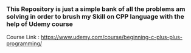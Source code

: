 ### This Repository is just a simple bank of all the problems am solving in order to brush my Skill on CPP language with the help of Udemy course

Course Link : https://www.udemy.com/course/beginning-c-plus-plus-programming/
